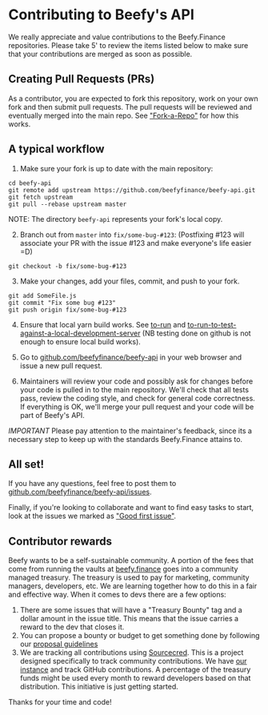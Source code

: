 Contributing to Beefy's API
=======

We really appreciate and value contributions to the Beefy.Finance repositories. Please take 5' to review the items listed below to make sure that your contributions are merged as soon as possible.

## Creating Pull Requests (PRs)

As a contributor, you are expected to fork this repository, work on your own fork and then submit pull requests. The pull requests will be reviewed and eventually merged into the main repo. See ["Fork-a-Repo"](https://help.github.com/articles/fork-a-repo/) for how this works.

## A typical workflow

1) Make sure your fork is up to date with the main repository:

```
cd beefy-api
git remote add upstream https://github.com/beefyfinance/beefy-api.git
git fetch upstream
git pull --rebase upstream master
```
NOTE: The directory `beefy-api` represents your fork's local copy.

2) Branch out from `master` into `fix/some-bug-#123`:
(Postfixing #123 will associate your PR with the issue #123 and make everyone's life easier =D)
```
git checkout -b fix/some-bug-#123
```

3) Make your changes, add your files, commit, and push to your fork.

```
git add SomeFile.js
git commit "Fix some bug #123"
git push origin fix/some-bug-#123
```

4) Ensure that local yarn build works. See [to-run](https://github.com/beefyfinance/beefy-api#to-run) and [to-run-to-test-against-a-local-development-server](https://github.com/beefyfinance/beefy-app#to-run-to-test-against-a-local-development-server) (NB testing done on github is not enough to ensure local build works).

5) Go to [github.com/beefyfinance/beefy-api](https://github.com/beefyfinance/beefy-api) in your web browser and issue a new pull request.

6) Maintainers will review your code and possibly ask for changes before your code is pulled in to the main repository. We'll check that all tests pass, review the coding style, and check for general code correctness. If everything is OK, we'll merge your pull request and your code will be part of Beefy's API.

*IMPORTANT* Please pay attention to the maintainer's feedback, since its a necessary step to keep up with the standards Beefy.Finance attains to.

## All set!

If you have any questions, feel free to post them to [github.com/beefyfinance/beefy-api/issues](https://github.com/beefyfinance/beefy-api/issues).

Finally, if you're looking to collaborate and want to find easy tasks to start, look at the issues we marked as ["Good first issue"](https://github.com/beefyfinance/beefy-api/issues?q=label%3A%22good+first+issue%22).

## Contributor rewards 

Beefy wants to be a self-sustainable community. A portion of the fees that come from running the vaults at [beefy.finance](https://app.beefy.finance) goes into a community managed treasury. The treasury is used to pay for marketing, community managers, developers, etc. We are learning together how to do this in a fair and effective way. When it comes to devs there are a few options: 

1. There are some issues that will have a "Treasury Bounty" tag and a dollar amount in the issue title. This means that the issue carries a reward to the dev that closes it. 
2. You can propose a bounty or budget to get something done by following our [proposal guidelines](PROPOSAL_GUIDELINES.md)
3. We are tracking all contributions using [Sourcecred](https://sourcecred.io/). This is a project designed specifically to track community contributions. We have [our instance](https://beefy.finance/beefy-cred/#/explorer) and track GitHub contributions. A percentage of the treasury funds might be used every month to reward developers based on that distribution. This initiative is just getting started.

Thanks for your time and code!
